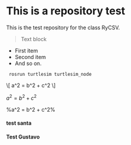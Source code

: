 # This is a repository test

This is the test repository for the class RyCSV.

>
>   Text block   
>

-   First item
-   Second item
-   And so on.

<code> rosrun turtlesim turtlesim_node </code>

\\[ a^2 = b^2 + c^2 \\]

$a^2 = b^2 + c^2$

%a^2 = b^2 + c^2%

#### test santa
#### Test Gustavo
